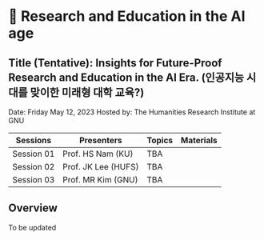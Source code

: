 # 🌿 Research and Education in the AI age
## Title (Tentative): Insights for Future-Proof Research and Education in the AI Era. (인공지능 시대를 맞이한 미래형 대학 교육?)
Date: Friday May 12, 2023
Hosted by: The Humanities Research Institute at GNU

|Sessions | Presenters | Topics | Materials |
|--|--|--|--|
|Session 01 | Prof. HS Nam (KU) | TBA | |
|Session 02 | Prof. JK Lee (HUFS) | TBA ||
|Session 03 | Prof. MR Kim (GNU) | TBA ||

## Overview

To be updated
